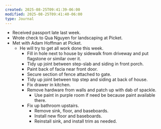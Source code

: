 ```yaml
---
created: 2025-08-25T09:41:39-06:00
modified: 2025-08-25T09:41:40-06:00
type: Journal
---
```


- Received passport late last week.
- Wrote check to Qua Nguyen for landscaping
  at Picket.
- Met with Adam Hoffman at Picket.
  - He will try to get all work done this
    week.
    - Fill in hole next to house by sidewalk
      from driveway and put flagstone or
      similar over it.
    - Tidy up joint between step-slab and
      siding in front porch.
    - Paint back of facia near front door.
    - Secure section of fence attached to
      gate.
    - Tidy up joint between top step and
      siding at back of house.
    - Fix drawer in kitchen.
    - Remove hardware from walls and patch
      up with dab of spackle.
      - Use paint in purple room if need be
        because paint available there.
    - Fix up bathroom upstairs.
      - Remove sink, floor, and baseboards.
      - Install new floor and baseboards.
      - Reinstall sink, and install trim as
        needed.

<!-- EOF -->
